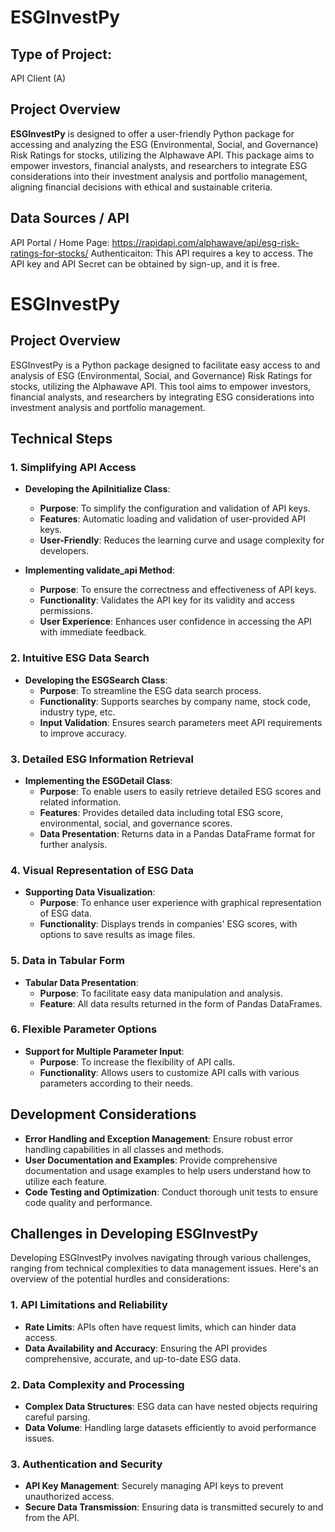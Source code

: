 # ESGInvestPy

## Type of Project:

API Client (A)

## Project Overview

**ESGInvestPy** is designed to offer a user-friendly Python package for accessing and analyzing the ESG (Environmental, Social, and Governance) Risk Ratings for stocks, utilizing the Alphawave API. This package aims to empower investors, financial analysts, and researchers to integrate ESG considerations into their investment analysis and portfolio management, aligning financial decisions with ethical and sustainable criteria.

## Data Sources / API

API Portal / Home Page: https://rapidapi.com/alphawave/api/esg-risk-ratings-for-stocks/
Authenticaiton: This API requires a key to access. The API key and API Secret can be obtained by sign-up, and it is free.

# ESGInvestPy

## Project Overview

ESGInvestPy is a Python package designed to facilitate easy access to and analysis of ESG (Environmental, Social, and Governance) Risk Ratings for stocks, utilizing the Alphawave API. This tool aims to empower investors, financial analysts, and researchers by integrating ESG considerations into investment analysis and portfolio management.

## Technical Steps

### 1. Simplifying API Access
- **Developing the ApiInitialize Class**:
  - **Purpose**: To simplify the configuration and validation of API keys.
  - **Features**: Automatic loading and validation of user-provided API keys.
  - **User-Friendly**: Reduces the learning curve and usage complexity for developers.

- **Implementing validate_api Method**:
  - **Purpose**: To ensure the correctness and effectiveness of API keys.
  - **Functionality**: Validates the API key for its validity and access permissions.
  - **User Experience**: Enhances user confidence in accessing the API with immediate feedback.

### 2. Intuitive ESG Data Search
- **Developing the ESGSearch Class**:
  - **Purpose**: To streamline the ESG data search process.
  - **Functionality**: Supports searches by company name, stock code, industry type, etc.
  - **Input Validation**: Ensures search parameters meet API requirements to improve accuracy.

### 3. Detailed ESG Information Retrieval
- **Implementing the ESGDetail Class**:
  - **Purpose**: To enable users to easily retrieve detailed ESG scores and related information.
  - **Features**: Provides detailed data including total ESG score, environmental, social, and governance scores.
  - **Data Presentation**: Returns data in a Pandas DataFrame format for further analysis.

### 4. Visual Representation of ESG Data
- **Supporting Data Visualization**:
  - **Purpose**: To enhance user experience with graphical representation of ESG data.
  - **Functionality**: Displays trends in companies' ESG scores, with options to save results as image files.

### 5. Data in Tabular Form
- **Tabular Data Presentation**:
  - **Purpose**: To facilitate easy data manipulation and analysis.
  - **Feature**: All data results returned in the form of Pandas DataFrames.

### 6. Flexible Parameter Options
- **Support for Multiple Parameter Input**:
  - **Purpose**: To increase the flexibility of API calls.
  - **Functionality**: Allows users to customize API calls with various parameters according to their needs.

## Development Considerations
- **Error Handling and Exception Management**: Ensure robust error handling capabilities in all classes and methods.
- **User Documentation and Examples**: Provide comprehensive documentation and usage examples to help users understand how to utilize each feature.
- **Code Testing and Optimization**: Conduct thorough unit tests to ensure code quality and performance.

## Challenges in Developing ESGInvestPy

Developing ESGInvestPy involves navigating through various challenges, ranging from technical complexities to data management issues. Here's an overview of the potential hurdles and considerations:

### 1. API Limitations and Reliability
- **Rate Limits**: APIs often have request limits, which can hinder data access.
- **Data Availability and Accuracy**: Ensuring the API provides comprehensive, accurate, and up-to-date ESG data.

### 2. Data Complexity and Processing
- **Complex Data Structures**: ESG data can have nested objects requiring careful parsing.
- **Data Volume**: Handling large datasets efficiently to avoid performance issues.

### 3. Authentication and Security
- **API Key Management**: Securely managing API keys to prevent unauthorized access.
- **Secure Data Transmission**: Ensuring data is transmitted securely to and from the API.
